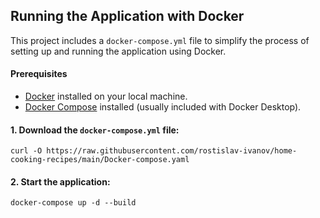 ## Running the Application with Docker

This project includes a `docker-compose.yml` file to simplify the process of setting up and running the application using Docker.

#### Prerequisites

- [Docker](https://www.docker.com/get-started) installed on your local machine.
- [Docker Compose](https://docs.docker.com/compose/install/) installed (usually included with Docker Desktop).

#### 1. Download the `docker-compose.yml` file:
```
curl -O https://raw.githubusercontent.com/rostislav-ivanov/home-cooking-recipes/main/Docker-compose.yaml

```

#### 2. Start the application:

```
docker-compose up -d --build

```
